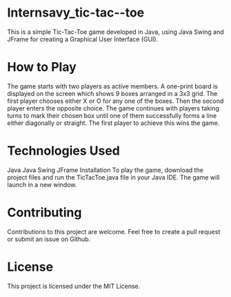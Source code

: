 # Internsavy_tic-tac--toe
This is a simple Tic-Tac-Toe game developed in Java, using Java Swing and JFrame for creating a Graphical User Interface (GUI).

# How to Play
The game starts with two players as active members. A one-print board is displayed on the screen which shows 9 boxes arranged in a 3x3 grid. The first player chooses either X or O for any one of the boxes. Then the second player enters the opposite choice. The game continues with players taking turns to mark their chosen box until one of them successfully forms a line either diagonally or straight. The first player to achieve this wins the game.

# Technologies Used
Java
Java Swing
JFrame
Installation
To play the game, download the project files and run the TicTacToe.java file in your Java IDE. The game will launch in a new window.

# Contributing
Contributions to this project are welcome. Feel free to create a pull request or submit an issue on Github.

# License
This project is licensed under the MIT License.
